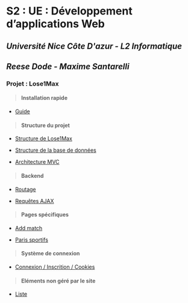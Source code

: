 # **S2 : UE : Développement d’applications Web**

## _**Université Nice Côte D'azur - L2 Informatique**_

## _Reese Dode - Maxime Santarelli_

### Projet : Lose1Max

> #### Installation rapide

- [Guide](readme_docs/documentations/guide.md)

> #### Structure du projet

- [Structure de Lose1Max](readme_docs/documentations/structure.md)

- [Structure de la base de données](readme_docs/documentations/bdd.md)

- [Architecture MVC](readme_docs/documentations/mvc.md)

> #### Backend

- [Routage](readme_docs/documentations/routage.md)

- [Requêtes AJAX](readme_docs/documentations/ajax.md)

> #### Pages spécifiques

- [Add match](readme_docs/documentations/addmatch.md)

- [Paris sportifs](readme_docs/documentations/paris_sportifs.md)

> #### Système de connexion

- [Connexion / Inscrition / Cookies](readme_docs/documentations/connexion.md)

> #### Eléments non géré par le site

- [Liste](readme_docs/documentations/liste.md)